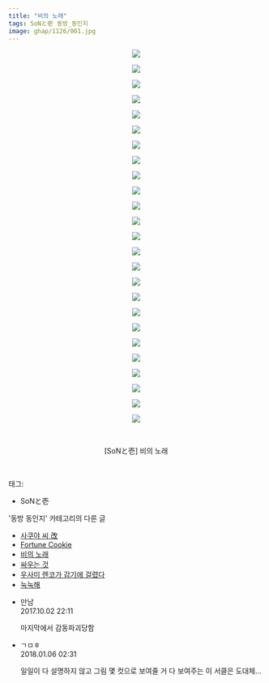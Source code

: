```yaml
---
title: "비의 노래"
tags: SoNと壱 동방_동인지
image: ghap/1126/001.jpg
---
```

<div class="article">
<p style="text-align: center; clear: none; float: none;"><img src="{{ site.nasurl }}/ghap/1126/001.jpg"/></p>
<p style="text-align: center; clear: none; float: none;"><img src="{{ site.nasurl }}/ghap/1126/002.jpg"/></p>
<p style="text-align: center; clear: none; float: none;"><img src="{{ site.nasurl }}/ghap/1126/003.jpg"/></p>
<p style="text-align: center; clear: none; float: none;"><img src="{{ site.nasurl }}/ghap/1126/004.jpg"/></p>
<p style="text-align: center; clear: none; float: none;"><img src="{{ site.nasurl }}/ghap/1126/005.jpg"/></p>
<p style="text-align: center; clear: none; float: none;"><img src="{{ site.nasurl }}/ghap/1126/006.jpg"/></p>
<p style="text-align: center; clear: none; float: none;"><img src="{{ site.nasurl }}/ghap/1126/007.jpg"/></p>
<p style="text-align: center; clear: none; float: none;"><img src="{{ site.nasurl }}/ghap/1126/008.jpg"/></p>
<p style="text-align: center; clear: none; float: none;"><img src="{{ site.nasurl }}/ghap/1126/009.jpg"/></p>
<p style="text-align: center; clear: none; float: none;"><img src="{{ site.nasurl }}/ghap/1126/010.jpg"/></p>
<p style="text-align: center; clear: none; float: none;"><img src="{{ site.nasurl }}/ghap/1126/011.jpg"/></p>
<p style="text-align: center; clear: none; float: none;"><img src="{{ site.nasurl }}/ghap/1126/012.jpg"/></p>
<p style="text-align: center; clear: none; float: none;"><img src="{{ site.nasurl }}/ghap/1126/013.jpg"/></p>
<p style="text-align: center; clear: none; float: none;"><img src="{{ site.nasurl }}/ghap/1126/014.jpg"/></p>
<p style="text-align: center; clear: none; float: none;"><img src="{{ site.nasurl }}/ghap/1126/015.jpg"/></p>
<p style="text-align: center; clear: none; float: none;"><img src="{{ site.nasurl }}/ghap/1126/016.jpg"/></p>
<p style="text-align: center; clear: none; float: none;"><img src="{{ site.nasurl }}/ghap/1126/017.jpg"/></p>
<p style="text-align: center; clear: none; float: none;"><img src="{{ site.nasurl }}/ghap/1126/018.jpg"/></p>
<p style="text-align: center; clear: none; float: none;"><img src="{{ site.nasurl }}/ghap/1126/019.jpg"/></p>
<p style="text-align: center; clear: none; float: none;"><img src="{{ site.nasurl }}/ghap/1126/020.jpg"/></p>
<p style="text-align: center; clear: none; float: none;"><img src="{{ site.nasurl }}/ghap/1126/021.jpg"/></p>
<p style="text-align: center; clear: none; float: none;"><img src="{{ site.nasurl }}/ghap/1126/022.jpg"/></p>
<p style="text-align: center; clear: none; float: none;"><img src="{{ site.nasurl }}/ghap/1126/023.jpg"/></p>
<p style="text-align: center; clear: none; float: none;"><img src="{{ site.nasurl }}/ghap/1126/024.jpg"/></p>
<p style="text-align: center; clear: none; float: none;"><img src="{{ site.nasurl }}/ghap/1126/025.jpg"/></p>
<p style="text-align: center; clear: none; float: none;"><br/></p>
<p style="text-align: center; clear: none; float: none;">[SoNと壱] 비의 노래</p>
<p><br/></p>
</div><div class="tagTrail">
<p>태그: </p>
<ul>
<li>SoNと壱</li>
</ul>
</div><div class="another">
<p>'동방 동인지' 카테고리의 다른 글</p>
<ul>
<li><a href="/2016-07-26-ghap_1128">사쿠야 씨 改</a></li>
<li><a href="/2016-07-26-ghap_1127">Fortune Cookie</a></li>
<li><a href="/2016-07-26-ghap_1126">비의 노래</a></li>
<li><a href="/2016-07-26-ghap_1125">싸우는 것</a></li>
<li><a href="/2016-07-26-ghap_1123">우사미 렌코가 감기에 걸렸다</a></li>
<li><a href="/2016-07-26-ghap_1122">눅눅해</a></li>
</ul>
</div><div class="cb_module cb_fluid">
<div class="cb_wrt cb_profile">
<div class="comment">
<ul>
<li class="cb_thumb_off" id="comment15095224">
<div class="cb_comment_area">
<div class="cb_info_area">
<div class="cb_section">
<span class="cb_nick_name">만남</span>
</div>
<div class="cb_section">
<span class="cb_date">2017.10.02 22:11 </span>
</div>
</div>
<div class="cb_dsc_comment">
<p class="cb_dsc">
											마지막에서 감동파괴당함
										</p>
</div>
</div></li>
<li class="cb_thumb_off" id="comment15167558">
<div class="cb_comment_area">
<div class="cb_info_area">
<div class="cb_section">
<span class="cb_nick_name">ㄱㅁㅎ</span>
</div>
<div class="cb_section">
<span class="cb_date">2018.01.06 02:31 </span>
</div>
</div>
<div class="cb_dsc_comment">
<p class="cb_dsc">
											일일이 다 설명하지 않고 그림 몇 컷으로 보여줄 거 다 보여주는 이 서클은 도대체...
										</p>
</div>
</div></li>
</ul>
</div>
</div><!-- commentList close -->
</div>
<br/>
<p id="refer"></p>
<br/>
